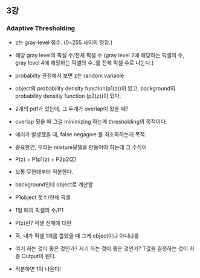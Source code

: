 ## 3강
### Adaptive Thresholding
- z는 gray-level 점수. (0~255 사이의 명암.)
- 해당 gray level의 픽셀 수/전체 픽셀 수 (gray level 2에 해당하는 픽셀의 수, gray level 4에 해당하는 픽셀의 수..를 전체 픽셀 수로 나눈다.)
- probabilty 관점에서 보면 z는 random variable
- object의 probability density function(p1(z))이 있고, background의 probability densitiy function (p2(z))이 있다. 
- 2개의 pdf가 있는데, 그 두개가 overlap이 됬을 때?
- overlap 됫을 때 그걸 minimizing 하는게 thresholding의 목적이다.
- 에러가 발생했을 때, false negagive 를 최소화하는게 목적.

- 중요한건, 우리는 mixture모델을 만들어야 하는데 그 수식이 
- P(z) = P1p1(z) + P2p2(Z)

- 보통 무한대부터 적분한다.
- background인데 object로 계산할 

- P1object 갯수/전체 픽셀
- 1일 때의 픽셀의 수/P1

- P(z)란? 픽셀 전체에 대한 
- 즉, 내가 픽셀 1개를 뽑았을 때 그게 object이냐 아니냐를 
 
- 여기 하는 것이 좋은 것인가? 저기 하는 것이 좋은 것인가? T값을 결정하는 것이 최종 Output이 된다. 
- 적분하면 1이 나온다!
